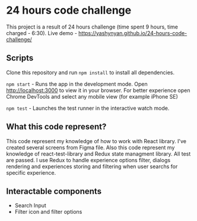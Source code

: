# 24 hours code challenge

This project is a result of 24 hours challenge (time spent 9 hours, time charged - 6:30).
Live demo - https://yashynyan.github.io/24-hours-code-challenge/

## Scripts

Clone this repository and run `npm install` to install all dependencies.

`npm start` - Runs the app in the development mode. Open [http://localhost:3000](http://localhost:3000) to view it in your browser. For better experience open Chrome DevTools and select any mobile view (for example iPhone SE)

`npm test` - Launches the test runner in the interactive watch mode.


## What this code represent?

This code represent my knowledge of how to work with React library. I've created several screens from Figma file.
Also this code represent my knowledge of react-test-library and Redux state managment library.
All test are passed. I use Redux to handle experience options filter, dialogs rendering and experiences storing and filtering when user searchs for specific experience.

## Interactable components

- Search Input
- Filter icon and filter options
